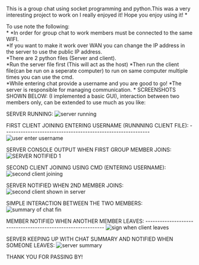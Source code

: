 This is a group chat using socket programming and python.This was a very interesting project to work on I really enjoyed it! Hope you enjoy using it! *

To use note the following:  
*
*In order for group chat to work members must be connected to the same WIFI.  
*If you want to make it work over WAN you can change the IP address in the server to use the public IP address.  
*There are 2 python files (Server and client).  
*Run the server file first (This will act as the host) *Then run the client file(can be run on a seperate computer) to run on same computer multiple times you can use the cmd.  
*While entering chat provide a username and you are good to go! *The server is responsible for managing communication.
*
SCREENSHOTS SHOWN BELOW: (I implemented a basic GUI), interaction between two members only, can be extended to use much as you like:

SERVER RUNNING:
![server running](https://github.com/Tshibanda1/Group_Chat_using_Python/assets/118852771/c91017c5-4c78-4e68-a20c-c5db858bc455)

FIRST CLIENT JOINING ENTERING USERNAME (RUNNNING CLIENT FILE): -------------------------------------------------------------
![user enter username](https://github.com/Tshibanda1/Group_Chat_using_Python/assets/118852771/5ae8891a-a7ff-4e67-8fbb-8757d644f276)

SERVER CONSOLE OUTPUT WHEN FIRST GROUP MEMBER JOINS:
![SERVER NOTIFIED 1](https://github.com/Tshibanda1/Group_Chat_using_Python/assets/118852771/1e15bf96-c70f-4094-9bd2-b448819feb3b)

SECOND CLIENT JOINING USING CMD (ENTERING USERNAME): 
![second client joining](https://github.com/Tshibanda1/Group_Chat_using_Python/assets/118852771/4ad42cc3-d9a0-4cd7-b30f-66e9ffd78180)

SERVER NOTIFIED WHEN 2ND MEMBER JOINS: 
![second client shown in server](https://github.com/Tshibanda1/Group_Chat_using_Python/assets/118852771/70b9850e-5146-418e-9b78-684868b4eb71)

SIMPLE INTERACTION BETWEEN THE TWO MEMBERS:
![summary of chat fin](https://github.com/Tshibanda1/Group_Chat_using_Python/assets/118852771/632b8a0d-9ff1-44d2-84ff-0638fd80f5c1)

MEMBER NOTIFIED WHEN ANOTHER MEMBER LEAVES: -------------------------------------------------------------
![sign when client leaves](https://github.com/Tshibanda1/Group_Chat_using_Python/assets/118852771/71e1c2ca-a8d1-45dc-854b-c3db1cca2e59)

SERVER KEEPING UP WITH CHAT SUMMARY AND NOTIFIED WHEN SOMEONE LEAVES: 
![server summary](https://github.com/Tshibanda1/Group_Chat_using_Python/assets/118852771/f9f1224a-13fd-4561-b7e6-331ae79c77fa)


THANK YOU FOR PASSING BY!
